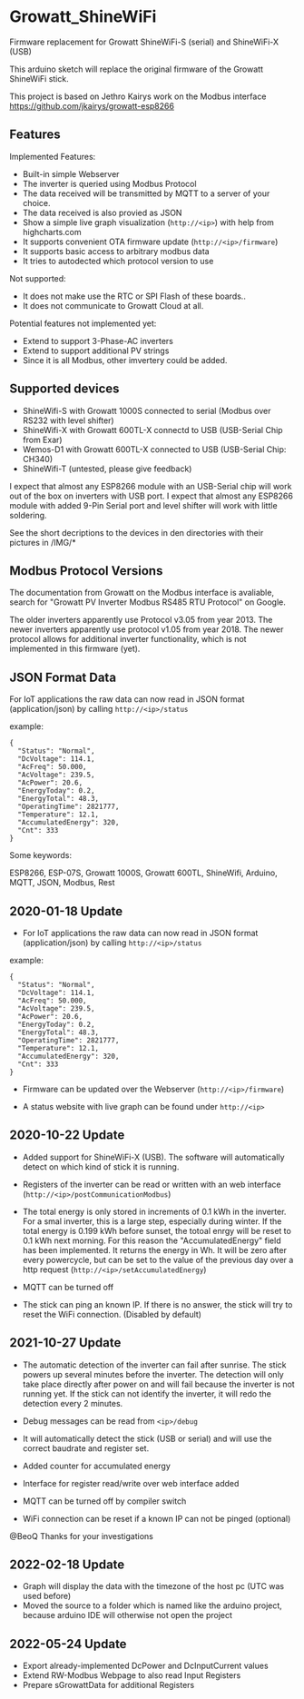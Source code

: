 # Growatt_ShineWiFi
Firmware replacement for Growatt ShineWiFi-S (serial) and ShineWiFi-X (USB)

This arduino sketch will replace the original firmware of the Growatt ShineWiFi stick.

This project is based on Jethro Kairys work on the Modbus interface
https://github.com/jkairys/growatt-esp8266


## Features
Implemented Features:
* Built-in simple Webserver
* The inverter is queried using Modbus Protocol
* The data received will be transmitted by MQTT to a server of your choice.
* The data received is also provied as JSON 
* Show a simple live graph visualization  (`http://<ip>`) with help from highcharts.com
* It supports convenient OTA firmware update (`http://<ip>/firmware`)
* It supports basic access to arbitrary modbus data
* It tries to autodected which protocol version to use

Not supported:
* It does not make use the RTC or SPI Flash of these boards..
* It does not communicate to Growatt Cloud at all.

Potential features not implemented yet:
* Extend to support 3-Phase-AC inverters
* Extend to support additional PV strings
* Since it is all Modbus, other imvertery could be added.


## Supported devices
* ShineWifi-S with Growatt 1000S connected to serial (Modbus over RS232 with level shifter)
* ShineWifi-X with Growatt 600TL-X connectd to USB (USB-Serial Chip from Exar)
* Wemos-D1 with Growatt 600TL-X connected to USB (USB-Serial Chip: CH340)
* ShineWifi-T (untested, please give feedback)

I expect that almost any ESP8266 module with an USB-Serial chip will work out of the box on inverters with USB port.
I expect that almost any ESP8266 module with added 9-Pin Serial port and level shifter will work with little soldering.

See the short decriptions to the devices in den directories with their pictures in /IMG/*


## Modbus Protocol Versions
The documentation from Growatt on the Modbus interface is avaliable, search for "Growatt PV Inverter Modbus RS485 RTU Protocol" on Google.

The older inverters apparently use Protocol v3.05 from year 2013.
The newer inverters apparently use protocol v1.05 from year 2018.
The newer protocol allows for additional inverter functionality, which is not implemented in this firmware (yet).


## JSON Format Data
For IoT applications the raw data can now read in JSON format (application/json) by calling `http://<ip>/status`

example:

    {
      "Status": "Normal",
      "DcVoltage": 114.1,
      "AcFreq": 50.000,
      "AcVoltage": 239.5,
      "AcPower": 20.6,
      "EnergyToday": 0.2,
      "EnergyTotal": 48.3,
      "OperatingTime": 2821777,
      "Temperature": 12.1,
      "AccumulatedEnergy": 320,
      "Cnt": 333
    }


Some keywords:

ESP8266, ESP-07S, Growatt 1000S, Growatt 600TL, ShineWifi, Arduino, MQTT, JSON, Modbus, Rest



## 2020-01-18 Update

* For IoT applications the raw data can now read in JSON format (application/json) by calling `http://<ip>/status`

example:

    {
      "Status": "Normal",
      "DcVoltage": 114.1,
      "AcFreq": 50.000,
      "AcVoltage": 239.5,
      "AcPower": 20.6,
      "EnergyToday": 0.2,
      "EnergyTotal": 48.3,
      "OperatingTime": 2821777,
      "Temperature": 12.1,
      "AccumulatedEnergy": 320,
      "Cnt": 333
    }


* Firmware can be updated over the Webserver (`http://<ip>/firmware`)
  
* A status website with live graph can be found under `http://<ip>`

## 2020-10-22 Update
* Added support for ShineWiFi-X (USB). The software will automatically detect on which kind of stick it is running.

* Registers of the inverter can be read or written with an web interface (`http://<ip>/postCommunicationModbus`)

* The total energy is only stored in increments of 0.1 kWh in the inverter. For a smal inverter, this is a large step, especially during winter. 
If the total energy is 0.199 kWh before sunset, the totoal enrgy will be reset to 0.1 kWh next morning. For this reason the "AccumulatedEnergy" field has been implemented. It returns the energy in Wh. It will be zero after every powercycle, but can be set to the value of the previous day over a http request (`http://<ip>/setAccumulatedEnergy`)

* MQTT can be turned off

* The stick can ping an known IP. If there is no answer, the stick will try to reset the WiFi connection. (Disabled by default)

## 2021-10-27 Update
* The automatic detection of the inverter can fail after sunrise. The stick powers up several minutes before the inverter. The detection will only take place directly after power on and will fail because the inverter is not running yet. If the stick can not identify the inverter, it will redo the detection every 2 minutes.
* Debug messages can be read from `<ip>/debug`

* It will automatically detect the stick (USB or serial) and will use the correct baudrate and register set. 
* Added counter for accumulated energy
* Interface for register read/write over web interface added
* MQTT can be turned off by compiler switch
* WiFi connection can be reset if a known IP can not be pinged (optional)

@BeoQ Thanks for your investigations

     

## 2022-02-18 Update

*    Graph will display the data with the timezone of the host pc (UTC was used before)
*    Moved the source to a folder which is named like the arduino project, because arduino IDE will otherwise not open the project


## 2022-05-24 Update

* Export already-implemented DcPower and DcInputCurrent values
* Extend RW-Modbus Webpage to also read Input Registers
* Prepare sGrowattData for additional Registers

